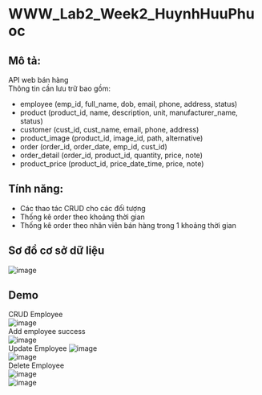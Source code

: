 # WWW_Lab2_Week2_HuynhHuuPhuoc
## Mô tả:
 API web bán hàng  
 Thông tin cần lưu trữ bao gồm:  
- employee (emp_id, full_name, dob, email, phone, address, status)  
- product (product_id, name, description, unit, manufacturer_name, status)  
- customer (cust_id, cust_name, email, phone, address)  
- product_image (product_id, image_id, path, alternative)  
- order (order_id, order_date, emp_id, cust_id)  
- order_detail (order_id, product_id, quantity, price, note)  
- product_price (product_id, price_date_time, price, note)
## Tính năng:
- Các thao tác CRUD cho các đối tượng
- Thống kê order theo khoảng thời gian
- Thống kê order theo nhân viên bán hàng trong 1 khoảng thời gian
## Sơ đồ cơ sở dữ liệu  
![image](https://github.com/HuuPhuoc2632/WWW_Lab2_Week2_HuynhHuuPhuoc/assets/125341224/e5b8d621-950e-405f-8f87-d3696f7bba3a)  
## Demo
CRUD Employee  
![image](https://github.com/HuuPhuoc2632/WWW_Lab2_Week2_HuynhHuuPhuoc/assets/125341224/2037b6b9-1f81-40a8-b9d5-a5f737c7eb06)  
Add employee success  
![image](https://github.com/HuuPhuoc2632/WWW_Lab2_Week2_HuynhHuuPhuoc/assets/125341224/ad5f3b93-f43c-41fc-9cea-ff1592a6a4b1)  
Update Employee
![image](https://github.com/HuuPhuoc2632/WWW_Lab2_Week2_HuynhHuuPhuoc/assets/125341224/836e522a-15e5-4249-949b-9fea7344b514)  
![image](https://github.com/HuuPhuoc2632/WWW_Lab2_Week2_HuynhHuuPhuoc/assets/125341224/ffc39a3e-1a64-47a9-8a2f-59f28191cc8a)  
Delete Employee  
![image](https://github.com/HuuPhuoc2632/WWW_Lab2_Week2_HuynhHuuPhuoc/assets/125341224/1ff75326-0f1d-46fc-84cb-de41173c4052)  
![image](https://github.com/HuuPhuoc2632/WWW_Lab2_Week2_HuynhHuuPhuoc/assets/125341224/76dbf26f-e393-4497-a638-dd44daf529cb)









  
